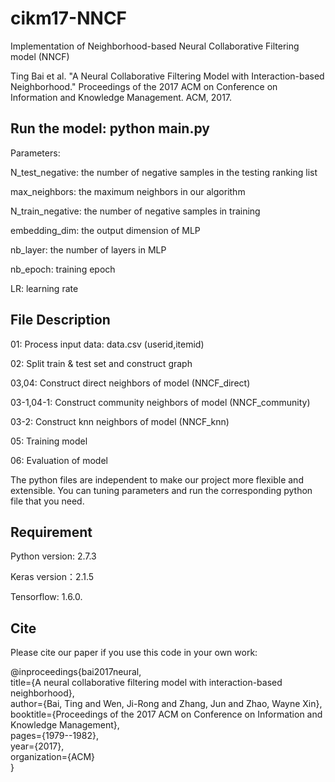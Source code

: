 # cikm17-NNCF

Implementation of Neighborhood-based Neural Collaborative Filtering model (NNCF)

Ting Bai et al. "A Neural Collaborative Filtering Model with Interaction-based Neighborhood." Proceedings of the 2017 ACM on Conference on Information and Knowledge Management. ACM, 2017.

## Run the model: python main.py


Parameters:

N_test_negative: the number of negative samples in the testing ranking list

max_neighbors: the maximum neighbors in our algorithm

N_train_negative: the number of negative samples in training

embedding_dim: the output dimension of MLP

nb_layer: the number of layers in MLP

nb_epoch: training epoch

LR: learning rate

## File Description

01: Process input data: data.csv (userid,itemid)

02: Split train & test set and construct graph

03,04: Construct direct neighbors of model (NNCF_direct)

03-1,04-1: Construct community neighbors of model (NNCF_community)

03-2: Construct knn neighbors of model (NNCF_knn)

05: Training model

06: Evaluation of model

The python files are independent to make our project more flexible and extensible. You can tuning parameters and run the corresponding python file that you need.


## Requirement
Python version: 2.7.3

Keras version：2.1.5

Tensorflow: 1.6.0. 

    
## Cite

Please cite our paper if you use this code in your own work:


@inproceedings{bai2017neural,<br>
  title={A neural collaborative filtering model with interaction-based neighborhood},<br>
  author={Bai, Ting and Wen, Ji-Rong and Zhang, Jun and Zhao, Wayne Xin},<br>
  booktitle={Proceedings of the 2017 ACM on Conference on Information and Knowledge Management},<br>
  pages={1979--1982},<br>
  year={2017},<br>
  organization={ACM}<br>
}
